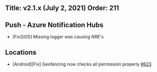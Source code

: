 ﻿Title: v2.1.x (July 2, 2021)
Order: 211
---

## Push - Azure Notification Hubs
* [Fix][iOS] Missing logger was causing NRE's

## Locations
* [Android][Fix] Geofencing now checks all permission properly [#623](https://github.com/shinyorg/shiny/issues/623)